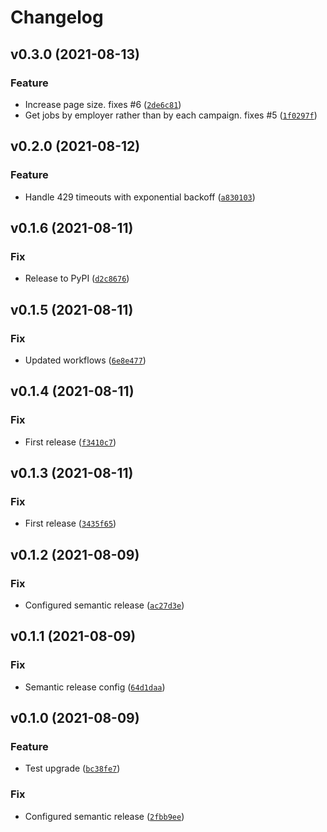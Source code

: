 # Changelog

<!--next-version-placeholder-->

## v0.3.0 (2021-08-13)
### Feature
* Increase page size. fixes #6 ([`2de6c81`](https://github.com/Datateer/tap-clickcast/commit/2de6c81ae625c1b560d543607a4f787b6ebeed35))
* Get jobs by employer rather than by each campaign. fixes #5 ([`1f0297f`](https://github.com/Datateer/tap-clickcast/commit/1f0297fbd3e4641f025bea0ca76ddd036741674f))

## v0.2.0 (2021-08-12)
### Feature
* Handle 429 timeouts with exponential backoff ([`a830103`](https://github.com/Datateer/tap-clickcast/commit/a830103a05d09d973b9ceb6c447872da3153cc54))

## v0.1.6 (2021-08-11)
### Fix
* Release to PyPI ([`d2c8676`](https://github.com/Datateer/tap-clickcast/commit/d2c8676de280882658e6d7956f446411aff45558))

## v0.1.5 (2021-08-11)
### Fix
* Updated workflows ([`6e8e477`](https://github.com/Datateer/tap-clickcast/commit/6e8e47789b34285b989689191e705345d1ca4d15))

## v0.1.4 (2021-08-11)
### Fix
* First release ([`f3410c7`](https://github.com/Datateer/tap-clickcast/commit/f3410c76e33e2c33f1d3c04704bc1ba02464f29a))

## v0.1.3 (2021-08-11)
### Fix
* First release ([`3435f65`](https://github.com/Datateer/tap-clickcast/commit/3435f655a551d170965bb3c5fd7764469564609c))

## v0.1.2 (2021-08-09)
### Fix
* Configured semantic release ([`ac27d3e`](https://github.com/Datateer/tap-clickcast/commit/ac27d3ee5bee0a4cf39039ee9f492df8f7049a8e))

## v0.1.1 (2021-08-09)
### Fix
* Semantic release config ([`64d1daa`](https://github.com/Datateer/tap-clickcast/commit/64d1daad09b1767c51d0380bbb86cc2dc9e6eea8))

## v0.1.0 (2021-08-09)
### Feature
* Test upgrade ([`bc38fe7`](https://github.com/Datateer/tap-clickcast/commit/bc38fe784075edcde7cd70f0b6065bedbf552e62))

### Fix
* Configured semantic release ([`2fbb9ee`](https://github.com/Datateer/tap-clickcast/commit/2fbb9ee985e44d683ff706253d4c9064f3a38798))
